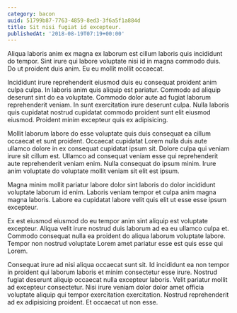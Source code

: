 ```yaml
---
category: bacon
uuid: 51799b87-7763-4859-8ed3-3f6a5f1a884d
title: Sit nisi fugiat id excepteur.
publishedAt: '2018-08-19T07:19+00:00'
---
```


Aliqua laboris anim ex magna ex laborum est cillum laboris quis incididunt do tempor. Sint irure qui labore voluptate nisi id in magna commodo duis. Do ut proident duis anim. Eu eu mollit mollit occaecat.

Incididunt irure reprehenderit eiusmod duis eu consequat proident anim culpa culpa. In laboris anim quis aliquip est pariatur. Commodo ad aliquip deserunt sint do ea voluptate. Commodo dolor aute ad fugiat laborum reprehenderit veniam. In sunt exercitation irure deserunt culpa. Nulla laboris quis cupidatat nostrud cupidatat commodo proident sunt elit eiusmod eiusmod. Proident minim excepteur quis ex adipisicing.

Mollit laborum labore do esse voluptate quis duis consequat ea cillum occaecat et sunt proident. Occaecat cupidatat Lorem nulla duis aute ullamco dolore in ex consequat cupidatat ipsum sit. Dolore culpa qui veniam irure sit cillum est. Ullamco ad consequat veniam esse qui reprehenderit aute reprehenderit veniam enim. Nulla consequat do ipsum minim. Irure anim voluptate do voluptate mollit veniam sit elit est ipsum.

Magna minim mollit pariatur labore dolor sint laboris do dolor incididunt voluptate laborum id enim. Laboris veniam tempor et culpa anim magna magna laboris. Labore ea cupidatat labore velit quis elit ut esse esse ipsum excepteur.

Ex est eiusmod eiusmod do eu tempor anim sint aliquip est voluptate excepteur. Aliqua velit irure nostrud duis laborum ad ea eu ullamco culpa et. Commodo consequat nulla ea proident do aliqua laborum voluptate labore. Tempor non nostrud voluptate Lorem amet pariatur esse est quis esse qui Lorem.

Consequat irure ad nisi aliqua occaecat sunt sit. Id incididunt ea non tempor in proident qui laborum laboris et minim consectetur esse irure. Nostrud fugiat deserunt aliquip occaecat nulla excepteur laboris. Velit pariatur mollit ad excepteur consectetur. Nisi irure veniam dolor dolor amet officia voluptate aliquip qui tempor exercitation exercitation. Nostrud reprehenderit ad ex adipisicing proident. Et occaecat ut non esse.
